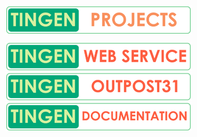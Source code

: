 <div align="center">

  <picture>
    <source media="(prefers-color-scheme: dark)" srcset="/logos/tngnproj-dark-800x125.png">
    <source media="(prefers-color-scheme: light)" srcset="/logos/tngnproj-light-800x125.png">
    <img alt="Fallback image description" src="/logos/tngnproj-light-800x125.png">
  </picture>

  <br/>
  <br/>

  <picture>
    <source media="(prefers-color-scheme: dark)" srcset="/logos/tngnwsvc-dark-800x125.png">
    <source media="(prefers-color-scheme: light)" srcset="/logos/tngnwsvc-light-800x125.png">
    <img alt="Fallback image description" src="/logos/tngnwsvc-light-800x125.png">
  </picture>

  <br/>

  <picture>
    <source media="(prefers-color-scheme: dark)" srcset="/logos/tngnopto-dark-800x125.png">
    <source media="(prefers-color-scheme: light)" srcset="/logos/tngnopto-light-800x125.png">
    <img alt="Fallback image description" src="/logos/tngnopto-light-800x125.png">
  </picture>

  <br/>

  <picture>
    <source media="(prefers-color-scheme: dark)" srcset="/logos/tngndocs-dark-800x125.png">
    <source media="(prefers-color-scheme: light)" srcset="/logos/tngndocs-light-800x125.png">
    <img alt="Fallback image description" src="/logos/tngndocs-light-800x125.png">
  </picture>


</div>

